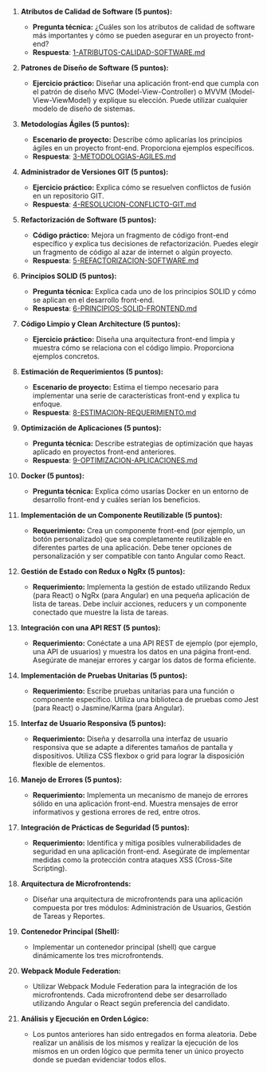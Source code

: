 1. **Atributos de Calidad de Software (5 puntos):**
   - **Pregunta técnica:** ¿Cuáles son los atributos de calidad de software más importantes y cómo se pueden asegurar en un proyecto front-end?
   - **Respuesta**: [1-ATRIBUTOS-CALIDAD-SOFTWARE.md](1-ATRIBUTOS-CALIDAD-SOFTWARE.md)

2. **Patrones de Diseño de Software (5 puntos):**
   - **Ejercicio práctico:** Diseñar una aplicación front-end que cumpla con el patrón de diseño MVC (Model-View-Controller) o MVVM (Model-View-ViewModel) y explique su elección. Puede utilizar cualquier modelo de diseño de sistemas.

3. **Metodologías Ágiles (5 puntos):**
   - **Escenario de proyecto:** Describe cómo aplicarías los principios ágiles en un proyecto front-end. Proporciona ejemplos específicos.
   - **Respuesta**: [3-METODOLOGIAS-AGILES.md](3-METODOLOGIAS-AGILES.md)

4. **Administrador de Versiones GIT (5 puntos):**
   - **Ejercicio práctico:** Explica cómo se resuelven conflictos de fusión en un repositorio GIT.
   - **Respuesta**: [4-RESOLUCION-CONFLICTO-GIT.md](4-RESOLUCION-CONFLICTO-GIT.md)

5. **Refactorización de Software (5 puntos):**
   - **Código práctico:** Mejora un fragmento de código front-end específico y explica tus decisiones de refactorización. Puedes elegir un fragmento de código al azar de internet o algún proyecto.
   - **Respuesta**: [5-REFACTORIZACION-SOFTWARE.md](5-REFACTORIZACION-SOFTWARE.md)

6. **Principios SOLID (5 puntos):**
   - **Pregunta técnica:** Explica cada uno de los principios SOLID y cómo se aplican en el desarrollo front-end.
   - **Respuesta**: [6-PRINCIPIOS-SOLID-FRONTEND.md](6-PRINCIPIOS-SOLID-FRONTEND.md)

7. **Código Limpio y Clean Architecture (5 puntos):**
   - **Ejercicio práctico:** Diseña una arquitectura front-end limpia y muestra cómo se relaciona con el código limpio. Proporciona ejemplos concretos.

8. **Estimación de Requerimientos (5 puntos):**
   - **Escenario de proyecto:** Estima el tiempo necesario para implementar una serie de características front-end y explica tu enfoque.
   - **Respuesta**: [8-ESTIMACION-REQUERIMIENTO.md](8-ESTIMACION-REQUERIMIENTO.md)

9. **Optimización de Aplicaciones (5 puntos):**
   - **Pregunta técnica:** Describe estrategias de optimización que hayas aplicado en proyectos front-end anteriores.
   - **Respuesta**: [9-OPTIMIZACION-APLICACIONES.md](9-OPTIMIZACION-APLICACIONES.md)

10. **Docker (5 puntos):**
    - **Pregunta técnica:** Explica cómo usarías Docker en un entorno de desarrollo front-end y cuáles serían los beneficios.

11. **Implementación de un Componente Reutilizable (5 puntos):**
    - **Requerimiento:** Crea un componente front-end (por ejemplo, un botón personalizado) que sea completamente reutilizable en diferentes partes de una aplicación. Debe tener opciones de personalización y ser compatible con tanto Angular como React.

12. **Gestión de Estado con Redux o NgRx (5 puntos):**
    - **Requerimiento:** Implementa la gestión de estado utilizando Redux (para React) o NgRx (para Angular) en una pequeña aplicación de lista de tareas. Debe incluir acciones, reducers y un componente conectado que muestre la lista de tareas.

13. **Integración con una API REST (5 puntos):**
    - **Requerimiento:** Conéctate a una API REST de ejemplo (por ejemplo, una API de usuarios) y muestra los datos en una página front-end. Asegúrate de manejar errores y cargar los datos de forma eficiente.

14. **Implementación de Pruebas Unitarias (5 puntos):**
    - **Requerimiento:** Escribe pruebas unitarias para una función o componente específico. Utiliza una biblioteca de pruebas como Jest (para React) o Jasmine/Karma (para Angular).

15. **Interfaz de Usuario Responsiva (5 puntos):**
    - **Requerimiento:** Diseña y desarrolla una interfaz de usuario responsiva que se adapte a diferentes tamaños de pantalla y dispositivos. Utiliza CSS flexbox o grid para lograr la disposición flexible de elementos.

16. **Manejo de Errores (5 puntos):**
    - **Requerimiento:** Implementa un mecanismo de manejo de errores sólido en una aplicación front-end. Muestra mensajes de error informativos y gestiona errores de red, entre otros.

17. **Integración de Prácticas de Seguridad (5 puntos):**
    - **Requerimiento:** Identifica y mitiga posibles vulnerabilidades de seguridad en una aplicación front-end. Asegúrate de implementar medidas como la protección contra ataques XSS (Cross-Site Scripting).

18. **Arquitectura de Microfrontends:**
    - Diseñar una arquitectura de microfrontends para una aplicación compuesta por tres módulos: Administración de Usuarios, Gestión de Tareas y Reportes.
    
19. **Contenedor Principal (Shell):**
    - Implementar un contenedor principal (shell) que cargue dinámicamente los tres microfrontends.

20. **Webpack Module Federation:**
    - Utilizar Webpack Module Federation para la integración de los microfrontends. Cada microfrontend debe ser desarrollado utilizando Angular o React según preferencia del candidato.

21. **Análisis y Ejecución en Orden Lógico:**
    - Los puntos anteriores han sido entregados en forma aleatoria. Debe realizar un análisis de los mismos y realizar la ejecución de los mismos en un orden lógico que permita tener un único proyecto donde se puedan evidenciar todos ellos.
